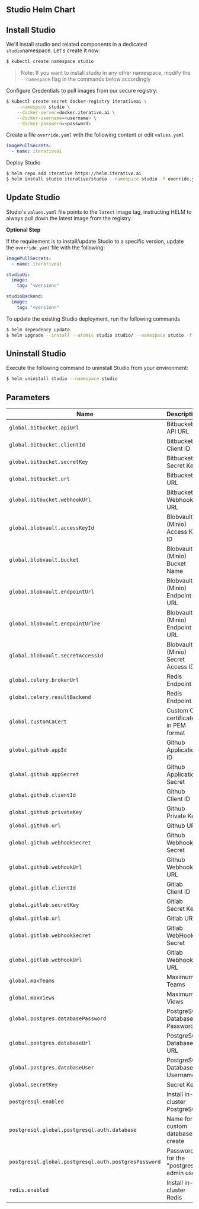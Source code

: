 ## Studio Helm Chart

## Install Studio

We'll install studio and related components in a dedicated `studio`namespace. 
Let's create it now:
```bash
$ kubectl create namespace studio
```

> Note: If you want to install studio in any other namespace, modify the
> `--namespace` flag in the commands below accordingly

Configure Credentials to pull images from our secure registry:

```bash
$ kubectl create secret docker-registry iterativeai \
    --namespace studio \
    --docker-server=docker.iterative.ai \
    --docker-username=<username> \
    --docker-password=<password>
```

Create a file `override.yaml` with the following content or edit `values.yaml`

```yaml
imagePullSecrets:
  - name: iterativeai
```

Deploy Studio

```bash
$ helm repo add iterative https://helm.iterative.ai
$ helm install studio iterative/studio --namespace studio -f override.yaml
```

## Update Studio

Studio's `values.yaml` file points to the `latest` image tag, instructing HELM to always pull down the latest image from the registry. 

**Optional Step** 

If the requirement is to install/update Studio to a specific version, update the `override.yaml` file with the following:

```yaml
imagePullSecrets:
  - name: iterativeai

studioUi:
  image:
    tag: "<version>"

studioBackend:
  image:
    tag: "<version>"
```

To update the existing Studio deployment, run the following commands

```bash
$ helm dependency update
$ helm upgrade --install --atomic studio studio/ --namespace studio -f override.yaml
```

## Uninstall Studio

Execute the following command to uninstall Studio from your environment:

```bash
$ helm uninstall studio --namespace studio
```

## Parameters

| Name | Description | Value | Required |
|------|-------------|-------|----------|
| `global.bitbucket.apiUrl` | Bitbucket API URL | `""` | False |
| `global.bitbucket.clientId` | Bitbucket Client ID | `""` | False |
| `global.bitbucket.secretKey` | Bitbucket Secret Key | `""` | False |
| `global.bitbucket.url` | Bitbucket URL | `""` | False |
| `global.bitbucket.webhookUrl` | Bitbucket Webhook URL | `""` | False |
| `global.blobvault.accessKeyId` | Blobvault (Minio) Access Key ID | `""` | True |
| `global.blobvault.bucket` | Blobvault (Minio) Bucket Name | `""` | False |
| `global.blobvault.endpointUrl` | Blobvault (Minio) Endpoint URL | `""` | False |
| `global.blobvault.endpointUrlFe` | Blobvault (Minio) Endpoint URL | `""` | False |
| `global.blobvault.secretAccessId` | Blobvault (Minio) Secret Access ID | `""` | True |
| `global.celery.brokerUrl` | Redis Endpoint | `""` | False |
| `global.celery.resultBackend` | Redis Endpoint | `""` | False |
| `global.customCaCert` | Custom CA certificate in PEM format | `""` | False |
| `global.github.appId` | Github Application ID | `""` | False |
| `global.github.appSecret` | Github Application Secret | `""` | False |
| `global.github.clientId` | Github Client ID | `""` | False |
| `global.github.privateKey` | Github Private Key | `""` | False |
| `global.github.url` | Github URL | `""` | False |
| `global.github.webhookSecret` | Github Webhook Secret | `""` | False |
| `global.github.webhookUrl` | Github Webhook URL | `""` | False |
| `global.gitlab.clientId` | Gitlab Client ID | `""` | False |
| `global.gitlab.secretKey` | Gitlab Secret Key | `""` | False |
| `global.gitlab.url` | Gitlab URL | `""` | False |
| `global.gitlab.webhookSecret` | Gitlab WebHook Secret | `""` | False |
| `global.gitlab.webhookUrl` | Gitlab Webhook URL | `""` | False |
| `global.maxTeams` | Maximum Teams  | `""` | True |
| `global.maxViews` | Maximum Views  | `""` | True |
| `global.postgres.databasePassword` | PostgreSQL Database Password | `""` | True |
| `global.postgres.databaseUrl` | PostgreSQL Database URL | `""` | True |
| `global.postgres.databaseUser` | PostgreSQL Database Username | `""` | True |
| `global.secretKey` | Secret Key | `""` | False |
| `postgresql.enabled` | Install in-cluster PostgreSQL  | `true` | False |
| `postgresql.global.postgresql.auth.database` | Name for a custom database to create | `true` | True |
| `postgresql.global.postgresql.auth.postgresPassword` | Password for the "postgres" admin user | `true` | True |
| `redis.enabled` | Install in-cluster Redis  | `true` | False |
